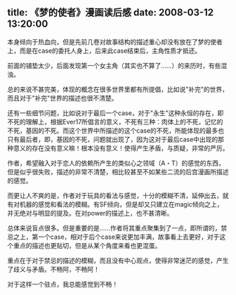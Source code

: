 title: 《梦的使者》漫画读后感
date: 2008-03-12 13:20:00
---

本身倾向于热血向，但是先前几卷对故事结构的描述重心却没有放在了梦的使者上，而是在case的委托人身上，后来此case结束后，主角性质才抵还。
 
前面的铺垫太少，后面发现第一个女主角（其实也不算了&hellip;&hellip;）的来历时，有些混浊。
 
总的来说不甚完美，体现的概念在很多世界里都有所提倡，比如说"补完"的世界，而且对于"补完"世界的描述也很不清楚。
 
还有一些细节问题，比如说对于最后一个case，对于"永生"这种永恒的存在，即不死的理解上，根据Ever17所倡言的意义，不死有三种：肉体上的不死，记忆的不死，基因的不死。而这个世界中所描述的这个case的不死，所能体现的最多也只有最后者，即，基因的不死，问题就出现了，因为这对于最后case中出现的那种意义的存在没有意义嘛！根本没有意义！使得产生矛盾，与质疑，非常的严厉。
 
作者，希望融入对于恋人的依赖所产生的类似心之领域（A・T）的感觉的东西，但是似乎很失败，描述的非常不清楚，相比较甚至不如某些二流的后宫漫画所描述的感觉。
 
而更让人不爽的是，作者对于玩具的看法与感觉，十分的模糊不清，延伸出去，就有对机器的感觉和看法的模糊。有SF倾向，但是却又只建立在magic倾向之上，并无绝对与明显的提及。在对power的描述上，也不甚清晰。
 
总体来说盲点很多。但是重要的是&hellip;&hellip;作者将其重点聚集到了一点，即所谓的，禁忌之上，第一个case，相对于后个case来说更加丰满，故事看上去更好，对于这个重点的描述也更贴切，但是从某个角度来看也更混蛋。
 
重点在于对于禁忌的描述的模糊，而且没有中心观点，使得非常迷茫的感觉，产生了歧义与矛盾。不畅阿，不畅阿！
 
对于这样一个驻点，我总能感觉到不畅！
